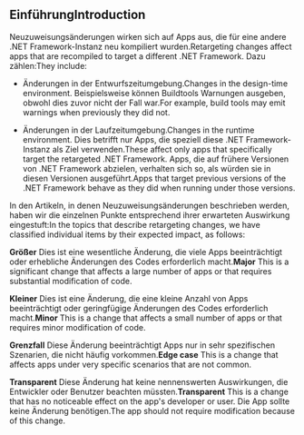 ## <a name="introduction"></a><span data-ttu-id="43fe6-101">Einführung</span><span class="sxs-lookup"><span data-stu-id="43fe6-101">Introduction</span></span>
<span data-ttu-id="43fe6-102">Neuzuweisungsänderungen wirken sich auf Apps aus, die für eine andere .NET Framework-Instanz neu kompiliert wurden.</span><span class="sxs-lookup"><span data-stu-id="43fe6-102">Retargeting changes affect apps that are recompiled to target a different .NET Framework.</span></span> <span data-ttu-id="43fe6-103">Dazu zählen:</span><span class="sxs-lookup"><span data-stu-id="43fe6-103">They include:</span></span>

* <span data-ttu-id="43fe6-104">Änderungen in der Entwurfszeitumgebung.</span><span class="sxs-lookup"><span data-stu-id="43fe6-104">Changes in the design-time environment.</span></span> <span data-ttu-id="43fe6-105">Beispielsweise können Buildtools Warnungen ausgeben, obwohl dies zuvor nicht der Fall war.</span><span class="sxs-lookup"><span data-stu-id="43fe6-105">For example, build tools may emit warnings when previously they did not.</span></span>

* <span data-ttu-id="43fe6-106">Änderungen in der Laufzeitumgebung.</span><span class="sxs-lookup"><span data-stu-id="43fe6-106">Changes in the runtime environment.</span></span> <span data-ttu-id="43fe6-107">Dies betrifft nur Apps, die speziell diese .NET Framework-Instanz als Ziel verwenden.</span><span class="sxs-lookup"><span data-stu-id="43fe6-107">These affect only apps that specifically target the retargeted .NET Framework.</span></span> <span data-ttu-id="43fe6-108">Apps, die auf frühere Versionen von .NET Framework abzielen, verhalten sich so, als würden sie in diesen Versionen ausgeführt.</span><span class="sxs-lookup"><span data-stu-id="43fe6-108">Apps that target previous versions of the .NET Framework behave as they did when running under those versions.</span></span>

<span data-ttu-id="43fe6-109">In den Artikeln, in denen Neuzuweisungsänderungen beschrieben werden, haben wir die einzelnen Punkte entsprechend ihrer erwarteten Auswirkung eingestuft:</span><span class="sxs-lookup"><span data-stu-id="43fe6-109">In the topics that describe retargeting changes, we have classified individual items by their expected impact, as follows:</span></span>

<span data-ttu-id="43fe6-110">**Größer** Dies ist eine wesentliche Änderung, die viele Apps beeinträchtigt oder erhebliche Änderungen des Codes erforderlich macht.</span><span class="sxs-lookup"><span data-stu-id="43fe6-110">**Major** This is a significant change that affects a large number of apps or that requires substantial modification of code.</span></span>

<span data-ttu-id="43fe6-111">**Kleiner** Dies ist eine Änderung, die eine kleine Anzahl von Apps beeinträchtigt oder geringfügige Änderungen des Codes erforderlich macht.</span><span class="sxs-lookup"><span data-stu-id="43fe6-111">**Minor** This is a change that affects a small number of apps or that requires minor modification of code.</span></span>

<span data-ttu-id="43fe6-112">**Grenzfall** Diese Änderung beeinträchtigt Apps nur in sehr spezifischen Szenarien, die nicht häufig vorkommen.</span><span class="sxs-lookup"><span data-stu-id="43fe6-112">**Edge case** This is a change that affects apps under very specific scenarios that are not common.</span></span>

<span data-ttu-id="43fe6-113">**Transparent** Diese Änderung hat keine nennenswerten Auswirkungen, die Entwickler oder Benutzer beachten müssten.</span><span class="sxs-lookup"><span data-stu-id="43fe6-113">**Transparent** This is a change that has no noticeable effect on the app's developer or user.</span></span> <span data-ttu-id="43fe6-114">Die App sollte keine Änderung benötigen.</span><span class="sxs-lookup"><span data-stu-id="43fe6-114">The app should not require modification because of this change.</span></span>
